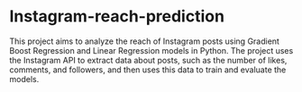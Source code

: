 # Instagram-reach-prediction
 
This project aims to analyze the reach of Instagram posts using Gradient Boost Regression and Linear Regression models in Python. The project uses the Instagram API to extract data about posts, such as the number of likes, comments, and followers, and then uses this data to train and evaluate the models.
